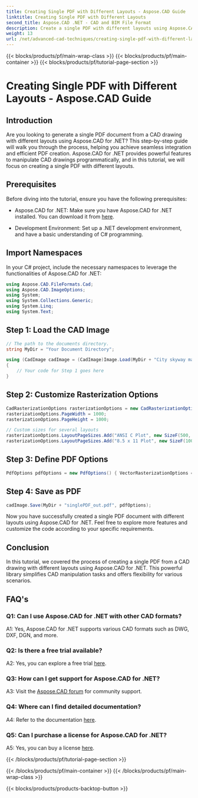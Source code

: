 ```yaml
---
title: Creating Single PDF with Different Layouts - Aspose.CAD Guide
linktitle: Creating Single PDF with Different Layouts
second_title: Aspose.CAD .NET - CAD and BIM File Format
description: Create a single PDF with different layouts using Aspose.CAD for .NET. Follow our step-by-step guide for seamless integration and efficient PDF generation.
weight: 13
url: /net/advanced-cad-techniques/creating-single-pdf-with-different-layouts/
---
```


{{< blocks/products/pf/main-wrap-class >}}
{{< blocks/products/pf/main-container >}}
{{< blocks/products/pf/tutorial-page-section >}}

# Creating Single PDF with Different Layouts - Aspose.CAD Guide

## Introduction

Are you looking to generate a single PDF document from a CAD drawing with different layouts using Aspose.CAD for .NET? This step-by-step guide will walk you through the process, helping you achieve seamless integration and efficient PDF creation. Aspose.CAD for .NET provides powerful features to manipulate CAD drawings programmatically, and in this tutorial, we will focus on creating a single PDF with different layouts.

## Prerequisites

Before diving into the tutorial, ensure you have the following prerequisites:

- Aspose.CAD for .NET: Make sure you have Aspose.CAD for .NET installed. You can download it from [here](https://releases.aspose.com/cad/net/).

- Development Environment: Set up a .NET development environment, and have a basic understanding of C# programming.

## Import Namespaces

In your C# project, include the necessary namespaces to leverage the functionalities of Aspose.CAD for .NET:

```csharp
using Aspose.CAD.FileFormats.Cad;
using Aspose.CAD.ImageOptions;
using System;
using System.Collections.Generic;
using System.Linq;
using System.Text;
```

## Step 1: Load the CAD Image

```csharp
// The path to the documents directory.
string MyDir = "Your Document Directory";

using (CadImage cadImage = (CadImage)Image.Load(MyDir + "City skyway map.dwg"))
{
    // Your code for Step 1 goes here
}
```

## Step 2: Customize Rasterization Options

```csharp
CadRasterizationOptions rasterizationOptions = new CadRasterizationOptions();
rasterizationOptions.PageWidth = 1000;
rasterizationOptions.PageHeight = 1000;

// Custom sizes for several layouts
rasterizationOptions.LayoutPageSizes.Add("ANSI C Plot", new SizeF(500, 1000));
rasterizationOptions.LayoutPageSizes.Add("8.5 x 11 Plot", new SizeF(1000, 100));
```

## Step 3: Define PDF Options

```csharp
PdfOptions pdfOptions = new PdfOptions() { VectorRasterizationOptions = rasterizationOptions };
```

## Step 4: Save as PDF

```csharp
cadImage.Save(MyDir + "singlePDF_out.pdf", pdfOptions);
```

Now you have successfully created a single PDF document with different layouts using Aspose.CAD for .NET. Feel free to explore more features and customize the code according to your specific requirements.

## Conclusion

In this tutorial, we covered the process of creating a single PDF from a CAD drawing with different layouts using Aspose.CAD for .NET. This powerful library simplifies CAD manipulation tasks and offers flexibility for various scenarios.

## FAQ's

### Q1: Can I use Aspose.CAD for .NET with other CAD formats?

A1: Yes, Aspose.CAD for .NET supports various CAD formats such as DWG, DXF, DGN, and more.

### Q2: Is there a free trial available?

A2: Yes, you can explore a free trial [here](https://releases.aspose.com/).

### Q3: How can I get support for Aspose.CAD for .NET?

A3: Visit the [Aspose.CAD forum](https://forum.aspose.com/c/cad/19) for community support.

### Q4: Where can I find detailed documentation?

A4: Refer to the documentation [here](https://reference.aspose.com/cad/net/).

### Q5: Can I purchase a license for Aspose.CAD for .NET?

A5: Yes, you can buy a license [here](https://purchase.aspose.com/buy).

{{< /blocks/products/pf/tutorial-page-section >}}

{{< /blocks/products/pf/main-container >}}
{{< /blocks/products/pf/main-wrap-class >}}

{{< blocks/products/products-backtop-button >}}
